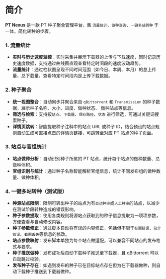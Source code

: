 # 简介

**PT Nexus** 是一款 PT 种子聚合管理平台，集 `流量统计`、`做种查询`、`一键多站转种` 于一体，简化转种的步骤。

### 1. 流量统计

- **实时与历史速度监控**：实时采集并展示下载器的上传与下载速度，同时记录历史速度数据，支持通过曲线图直观查看特定时间段的速度波动趋势。
- **流量统计**：通过柱状图呈现不同时间范围（如今日、本周、本月）的总上传量、总下载量，查看特定时间段内是上传下载数据。

### 2. 种子聚合

- **统一视图整合**：自动同步并聚合来自 `qBittorrent` 和 `Transmission` 的种子数据，展示种子名称、大小、进度、做种状态、 做种站点等信息。
- **筛选与检索**：支持按`站点`、`下载器`、`保存路径`、`状态`  进行筛选，可通过关键词搜索种子。
- **详情页跳转**：智能提取种子注释中的站点 URL 或种子 ID，结合预设的站点规则自动生成可直接点击的详情页链接，可跳转至对应 PT 站点的种子页面。

### 3. 站点与官组统计

- **站点做种分析**：自动识别种子所属的 PT 站点，统计每个站点的做种数量、总做种体积。
- **官组识别与统计**：通过种子名称智能解析官组信息，统计不同发布组的做种数量、做种体积。

### 4. 一键多站转种（测试版）

- **种源站点限制**：限制可转出种子的站点为有`自动种审`或`人工种审`的站点，以减少在测试阶段转种造成的错误影响。
- **种子参数提取**：使用各类规则将源站点获取到的种子信息提取为一项项参数，方便查看与自动修改内容。
- **种子参数修正**：通过脚本自动将有误的内容修正，包括但不限于`标题错误`、`简介错误`、`截图丢失`等信息的修改。
- **站点参数映射**：发布脚本单独为每个站点做适配，可以兼容不同站点的发布格式与要求。
- **种子推送做种**：发布成功后自动下载种子推送至下载器，且 qBittorrent 可以自动跳过校验。
- **发布种子存在**：如遇到发布的种子已在目标站点存在但为在下载器做种，则自动下载种子推送到下载器做种。

